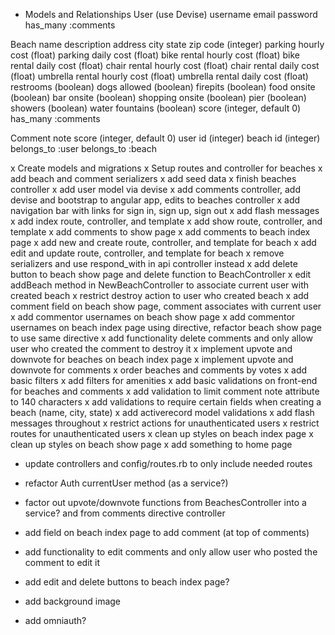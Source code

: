 * Models and Relationships
User (use Devise)
  username
  email
  password
  has_many :comments

Beach
  name
  description
  address
  city
  state
  zip code (integer)
  parking hourly cost (float)
  parking daily cost (float)
  bike rental hourly cost (float)
  bike rental daily cost (float)
  chair rental hourly cost (float)
  chair rental daily cost (float)
  umbrella rental hourly cost (float)
  umbrella rental daily cost (float)
  restrooms (boolean)
  dogs allowed (boolean)
  firepits (boolean)
  food onsite (boolean)
  bar onsite (boolean)
  shopping onsite (boolean)
  pier (boolean)
  showers (boolean)
  water fountains (boolean)
  score (integer, default 0)
  has_many :comments

Comment
  note
  score (integer, default 0)
  user id (integer)
  beach id (integer)
  belongs_to :user
  belongs_to :beach

x Create models and migrations
x Setup routes and controller for beaches
x add beach and comment serializers
x add seed data
x finish beaches controller
x add user model via devise
x add comments controller, add devise and bootstrap to angular app, edits to beaches controller
x add navigation bar with links for sign in, sign up, sign out
x add flash messages
x add index route, controller, and template
x add show route, controller, and template
x add comments to show page
x add comments to beach index page
x add new and create route, controller, and template for beach
x add edit and update route, controller, and template for beach
x remove serializers and use respond_with in api controller instead
x add delete button to beach show page and delete function to BeachController
x edit addBeach method in NewBeachController to associate current user with created beach
x restrict destroy action to user who created beach
x add comment field on beach show page, comment associates with current user
x add commentor usernames on beach show page
x add commentor usernames on beach index page using directive, refactor beach show page to use same directive
x add functionality delete comments and only allow user who created the comment to destroy it
x implement upvote and downvote for beaches on beach index page
x implement upvote and downvote for comments
x order beaches and comments by votes
x add basic filters
x add filters for amenities
x add basic validations on front-end for beaches and comments
x add validation to limit comment note attribute to 140 characters
x add validations to require certain fields when creating a beach (name, city, state)
x add activerecord model validations
x add flash messages throughout
x restrict actions for unauthenticated users
x restrict routes for unauthenticated users
x clean up styles on beach index page
x clean up styles on beach show page
x add something to home page

* update controllers and config/routes.rb to only include needed routes
* refactor Auth currentUser method (as a service?)
* factor out upvote/downvote functions from BeachesController into a service? and from comments directive controller

* add field on beach index page to add comment (at top of comments)
* add functionality to edit comments and only allow user who posted the comment to edit it
* add edit and delete buttons to beach index page?
* add background image
* add omniauth?